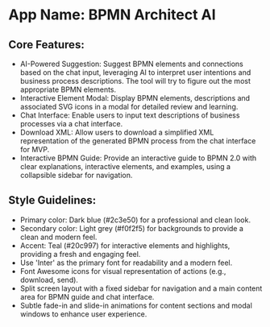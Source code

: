 # **App Name**: BPMN Architect AI

## Core Features:

- AI-Powered Suggestion: Suggest BPMN elements and connections based on the chat input, leveraging AI to interpret user intentions and business process descriptions. The tool will try to figure out the most appropriate BPMN elements.
- Interactive Element Modal: Display BPMN elements, descriptions and associated SVG icons in a modal for detailed review and learning.
- Chat Interface: Enable users to input text descriptions of business processes via a chat interface.
- Download XML: Allow users to download a simplified XML representation of the generated BPMN process from the chat interface for MVP.
- Interactive BPMN Guide: Provide an interactive guide to BPMN 2.0 with clear explanations, interactive elements, and examples, using a collapsible sidebar for navigation.

## Style Guidelines:

- Primary color: Dark blue (#2c3e50) for a professional and clean look.
- Secondary color: Light grey (#f0f2f5) for backgrounds to provide a clean and modern feel.
- Accent: Teal (#20c997) for interactive elements and highlights, providing a fresh and engaging feel.
- Use 'Inter' as the primary font for readability and a modern feel.
- Font Awesome icons for visual representation of actions (e.g., download, send).
- Split screen layout with a fixed sidebar for navigation and a main content area for BPMN guide and chat interface.
- Subtle fade-in and slide-in animations for content sections and modal windows to enhance user experience.